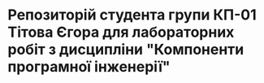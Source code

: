 # Репозиторій студента групи КП-01 Тітова Єгора для лабораторних робіт з дисципліни "Компоненти програмної інженерії"
